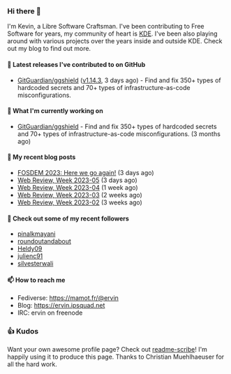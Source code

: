 ### Hi there 👋

I'm Kevin, a Libre Software Craftsman. I've been contributing to Free Software for years,
my community of heart is [KDE](https://kde.org). I've been also playing around with various
projects over the years inside and outside KDE. Check out my blog to find out more.

#### 🔭 Latest releases I've contributed to on GitHub

- [GitGuardian/ggshield](https://github.com/GitGuardian/ggshield) ([v1.14.3](https://github.com/GitGuardian/ggshield/releases/tag/v1.14.3), 3 days ago) - Find and fix 350&#43; types of hardcoded secrets and 70&#43; types of infrastructure-as-code misconfigurations.

#### 🌱 What I'm currently working on

- [GitGuardian/ggshield](https://github.com/GitGuardian/ggshield) - Find and fix 350&#43; types of hardcoded secrets and 70&#43; types of infrastructure-as-code misconfigurations. (3 months ago)

#### 📜 My recent blog posts

- [FOSDEM 2023: Here we go again!](https://ervin.ipsquad.net/blog/2023/02/05/fosdem-2023-here-we-go-again/) (3 days ago)
- [Web Review, Week 2023-05](https://ervin.ipsquad.net/blog/2023/02/03/web-review-week-2023-05/) (3 days ago)
- [Web Review, Week 2023-04](https://ervin.ipsquad.net/blog/2023/01/27/web-review-week-2023-04/) (1 week ago)
- [Web Review, Week 2023-03](https://ervin.ipsquad.net/blog/2023/01/20/web-review-week-2023-03/) (2 weeks ago)
- [Web Review, Week 2023-02](https://ervin.ipsquad.net/blog/2023/01/13/web-review-week-2023-02/) (3 weeks ago)

#### 👯 Check out some of my recent followers

- [pinalkmayani](https://github.com/pinalkmayani)
- [roundoutandabout](https://github.com/roundoutandabout)
- [Heldy09](https://github.com/Heldy09)
- [julienc91](https://github.com/julienc91)
- [silvesterwali](https://github.com/silvesterwali)

#### 📫 How to reach me

- Fediverse: https://mamot.fr/@ervin
- Blog: https://ervin.ipsquad.net
- IRC: ervin on freenode

### 👍 Kudos

Want your own awesome profile page? Check out [readme-scribe](https://github.com/muesli/readme-scribe)!
I'm happily using it to produce this page. Thanks to Christian Muehlhaeuser for all the hard work.

